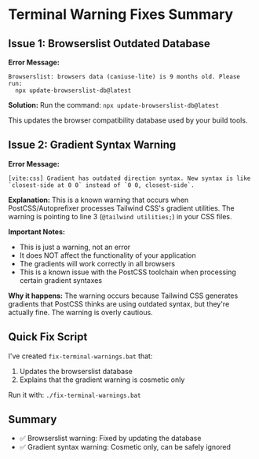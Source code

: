 # Terminal Warning Fixes Summary

## Issue 1: Browserslist Outdated Database

**Error Message:**
```
Browserslist: browsers data (caniuse-lite) is 9 months old. Please run:
  npx update-browserslist-db@latest
```

**Solution:**
Run the command: `npx update-browserslist-db@latest`

This updates the browser compatibility database used by your build tools.

## Issue 2: Gradient Syntax Warning

**Error Message:**
```
[vite:css] Gradient has outdated direction syntax. New syntax is like `closest-side at 0 0` instead of `0 0, closest-side`.
```

**Explanation:**
This is a known warning that occurs when PostCSS/Autoprefixer processes Tailwind CSS's gradient utilities. The warning is pointing to line 3 (`@tailwind utilities;`) in your CSS files.

**Important Notes:**
- This is just a warning, not an error
- It does NOT affect the functionality of your application
- The gradients will work correctly in all browsers
- This is a known issue with the PostCSS toolchain when processing certain gradient syntaxes

**Why it happens:**
The warning occurs because Tailwind CSS generates gradients that PostCSS thinks are using outdated syntax, but they're actually fine. The warning is overly cautious.

## Quick Fix Script

I've created `fix-terminal-warnings.bat` that:
1. Updates the browserslist database
2. Explains that the gradient warning is cosmetic only

Run it with: `./fix-terminal-warnings.bat`

## Summary

- ✅ Browserslist warning: Fixed by updating the database
- ✅ Gradient syntax warning: Cosmetic only, can be safely ignored
